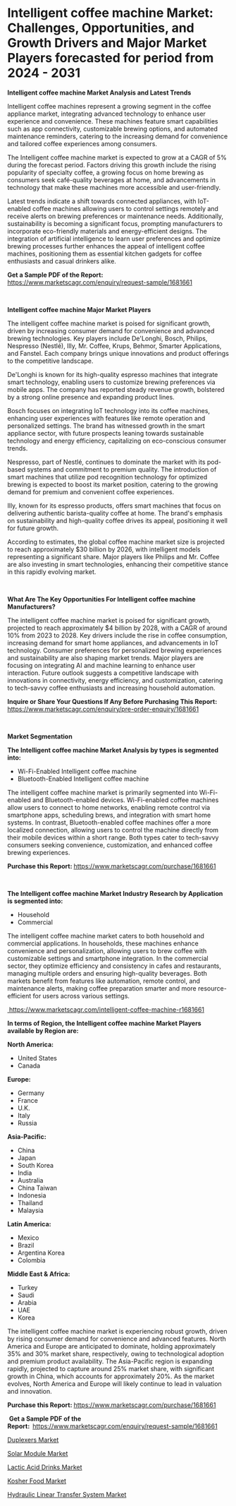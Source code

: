 <p><h1>Intelligent coffee machine Market: Challenges, Opportunities, and Growth Drivers and Major Market Players forecasted for period from 2024 - 2031</h1></p><p><strong>Intelligent coffee machine Market Analysis and Latest Trends</strong></p>
<p><p>Intelligent coffee machines represent a growing segment in the coffee appliance market, integrating advanced technology to enhance user experience and convenience. These machines feature smart capabilities such as app connectivity, customizable brewing options, and automated maintenance reminders, catering to the increasing demand for convenience and tailored coffee experiences among consumers. </p><p>The Intelligent coffee machine market is expected to grow at a CAGR of 5% during the forecast period. Factors driving this growth include the rising popularity of specialty coffee, a growing focus on home brewing as consumers seek café-quality beverages at home, and advancements in technology that make these machines more accessible and user-friendly. </p><p>Latest trends indicate a shift towards connected appliances, with IoT-enabled coffee machines allowing users to control settings remotely and receive alerts on brewing preferences or maintenance needs. Additionally, sustainability is becoming a significant focus, prompting manufacturers to incorporate eco-friendly materials and energy-efficient designs. The integration of artificial intelligence to learn user preferences and optimize brewing processes further enhances the appeal of intelligent coffee machines, positioning them as essential kitchen gadgets for coffee enthusiasts and casual drinkers alike.</p></p>
<p><strong>Get a Sample PDF of the Report:&nbsp;</strong> <a href="https://www.marketscagr.com/enquiry/request-sample/1681661?utm_campaign=1126&utm_medium=2&utm_source=Github&utm_content=ia&utm_term=01102024&utm_id=intelligent-coffee-machine">https://www.marketscagr.com/enquiry/request-sample/1681661</a></p>
<p>&nbsp;</p>
<p><strong>Intelligent coffee machine Major Market Players</strong></p>
<p><p>The intelligent coffee machine market is poised for significant growth, driven by increasing consumer demand for convenience and advanced brewing technologies. Key players include De'Longhi, Bosch, Philips, Nespresso (Nestlé), Illy, Mr. Coffee, Krups, Behmor, Smarter Applications, and Fanstel. Each company brings unique innovations and product offerings to the competitive landscape.</p><p>De'Longhi is known for its high-quality espresso machines that integrate smart technology, enabling users to customize brewing preferences via mobile apps. The company has reported steady revenue growth, bolstered by a strong online presence and expanding product lines.</p><p>Bosch focuses on integrating IoT technology into its coffee machines, enhancing user experiences with features like remote operation and personalized settings. The brand has witnessed growth in the smart appliance sector, with future prospects leaning towards sustainable technology and energy efficiency, capitalizing on eco-conscious consumer trends.</p><p>Nespresso, part of Nestlé, continues to dominate the market with its pod-based systems and commitment to premium quality. The introduction of smart machines that utilize pod recognition technology for optimized brewing is expected to boost its market position, catering to the growing demand for premium and convenient coffee experiences.</p><p>Illy, known for its espresso products, offers smart machines that focus on delivering authentic barista-quality coffee at home. The brand's emphasis on sustainability and high-quality coffee drives its appeal, positioning it well for future growth.</p><p>According to estimates, the global coffee machine market size is projected to reach approximately $30 billion by 2026, with intelligent models representing a significant share. Major players like Philips and Mr. Coffee are also investing in smart technologies, enhancing their competitive stance in this rapidly evolving market.</p></p>
<p>&nbsp;</p>
<p><strong>What Are The Key Opportunities For Intelligent coffee machine Manufacturers?</strong></p>
<p><p>The intelligent coffee machine market is poised for significant growth, projected to reach approximately $4 billion by 2028, with a CAGR of around 10% from 2023 to 2028. Key drivers include the rise in coffee consumption, increasing demand for smart home appliances, and advancements in IoT technology. Consumer preferences for personalized brewing experiences and sustainability are also shaping market trends. Major players are focusing on integrating AI and machine learning to enhance user interaction. Future outlook suggests a competitive landscape with innovations in connectivity, energy efficiency, and customization, catering to tech-savvy coffee enthusiasts and increasing household automation.</p></p>
<p><strong>Inquire or Share Your Questions If Any Before Purchasing This Report:</strong> <a href="https://www.marketscagr.com/enquiry/pre-order-enquiry/1681661?utm_campaign=1126&utm_medium=2&utm_source=Github&utm_content=ia&utm_term=01102024&utm_id=intelligent-coffee-machine">https://www.marketscagr.com/enquiry/pre-order-enquiry/1681661</a></p>
<p>&nbsp;</p>
<p><strong>Market Segmentation</strong></p>
<p><strong>The Intelligent coffee machine Market Analysis by types is segmented into:</strong></p>
<p><ul><li>Wi-Fi-Enabled Intelligent coffee machine</li><li>Bluetooth-Enabled Intelligent coffee machine</li></ul></p>
<p><p>The intelligent coffee machine market is primarily segmented into Wi-Fi-enabled and Bluetooth-enabled devices. Wi-Fi-enabled coffee machines allow users to connect to home networks, enabling remote control via smartphone apps, scheduling brews, and integration with smart home systems. In contrast, Bluetooth-enabled coffee machines offer a more localized connection, allowing users to control the machine directly from their mobile devices within a short range. Both types cater to tech-savvy consumers seeking convenience, customization, and enhanced coffee brewing experiences.</p></p>
<p><strong>Purchase this Report:&nbsp;</strong><a href="https://www.marketscagr.com/purchase/1681661?utm_campaign=1126&utm_medium=2&utm_source=Github&utm_content=ia&utm_term=01102024&utm_id=intelligent-coffee-machine">https://www.marketscagr.com/purchase/1681661</a></p>
<p>&nbsp;</p>
<p><strong>The Intelligent coffee machine Market Industry Research by Application is segmented into:</strong></p>
<p><ul><li>Household</li><li>Commercial</li></ul></p>
<p><p>The intelligent coffee machine market caters to both household and commercial applications. In households, these machines enhance convenience and personalization, allowing users to brew coffee with customizable settings and smartphone integration. In the commercial sector, they optimize efficiency and consistency in cafes and restaurants, managing multiple orders and ensuring high-quality beverages. Both markets benefit from features like automation, remote control, and maintenance alerts, making coffee preparation smarter and more resource-efficient for users across various settings.</p></p>
<p><a href="https://www.marketscagr.com/intelligent-coffee-machine-r1681661?utm_campaign=1126&utm_medium=2&utm_source=Github&utm_content=ia&utm_term=01102024&utm_id=intelligent-coffee-machine">&nbsp;https://www.marketscagr.com/intelligent-coffee-machine-r1681661</a></p>
<p><strong>In terms of Region, the Intelligent coffee machine Market Players available by Region are:</strong></p>
<p>
    <p> <strong> North America: </strong>
        <ul>
            <li>United States</li>
            <li>Canada</li>
        </ul>
        </p> 
    <p> <strong> Europe: </strong>
        <ul>
            <li>Germany</li>
            <li>France</li>
            <li>U.K.</li>
            <li>Italy</li>
            <li>Russia</li>
        </ul>
        </p> 
    <p> <strong> Asia-Pacific: </strong>
        <ul>
            <li>China</li>
            <li>Japan</li>
            <li>South Korea</li>
            <li>India</li>
            <li>Australia</li>
            <li>China Taiwan</li>
            <li>Indonesia</li>
            <li>Thailand</li>
            <li>Malaysia</li>
        </ul>
        </p> 
    <p> <strong> Latin America: </strong>
        <ul>
            <li>Mexico</li>
            <li>Brazil</li>
            <li>Argentina Korea</li>
            <li>Colombia</li>
        </ul>
        </p> 
    <p> <strong> Middle East & Africa: </strong>
        <ul>
            <li>Turkey</li>
            <li>Saudi</li>
            <li>Arabia</li>
            <li>UAE</li>
            <li>Korea</li>
        </ul>
    </p>
    </p>
<p><p>The intelligent coffee machine market is experiencing robust growth, driven by rising consumer demand for convenience and advanced features. North America and Europe are anticipated to dominate, holding approximately 35% and 30% market share, respectively, owing to technological adoption and premium product availability. The Asia-Pacific region is expanding rapidly, projected to capture around 25% market share, with significant growth in China, which accounts for approximately 20%. As the market evolves, North America and Europe will likely continue to lead in valuation and innovation.</p></p>
<p><strong>Purchase this Report: </strong><a href="https://www.marketscagr.com/purchase/1681661?utm_campaign=1126&utm_medium=2&utm_source=Github&utm_content=ia&utm_term=01102024&utm_id=intelligent-coffee-machine">https://www.marketscagr.com/purchase/1681661</a></p>
<p>&nbsp;<strong>Get a Sample PDF of the Report:&nbsp;&nbsp;</strong><a href="https://www.marketscagr.com/enquiry/request-sample/1681661?utm_campaign=1126&utm_medium=2&utm_source=Github&utm_content=ia&utm_term=01102024&utm_id=intelligent-coffee-machine">https://www.marketscagr.com/enquiry/request-sample/1681661</a></p>
<p><strong></strong></p>
<p><p><a href="https://issuu.com/reportprime-2/docs/duplexers-market-size-2030.pptx_5f66b25dafaa40?utm_campaign=1126&utm_medium=2&utm_source=Github&utm_content=ia&utm_term=01102024&utm_id=intelligent-coffee-machine">Duplexers Market</a></p><p><a href="https://www.linkedin.com/pulse/solar-module-market-outlook-share-analysis-growth-kxlwe?utm_campaign=1126&utm_medium=2&utm_source=Github&utm_content=ia&utm_term=01102024&utm_id=intelligent-coffee-machine">Solar Module Market</a></p><p><a href="https://www.linkedin.com/pulse/global-lactic-acid-drinks-market-sector-types-applications-sgiyf?utm_campaign=1126&utm_medium=2&utm_source=Github&utm_content=ia&utm_term=01102024&utm_id=intelligent-coffee-machine">Lactic Acid Drinks Market</a></p><p><a href="https://www.linkedin.com/pulse/how-regions-adapting-kosher-food-market-global-trends-overview-zhepf?utm_campaign=1126&utm_medium=2&utm_source=Github&utm_content=ia&utm_term=01102024&utm_id=intelligent-coffee-machine">Kosher Food Market</a></p><p><a href="https://issuu.com/reportprime-2/docs/hydraulic-linear-transfer-system-ma_13af82fffcda0e?utm_campaign=1126&utm_medium=2&utm_source=Github&utm_content=ia&utm_term=01102024&utm_id=intelligent-coffee-machine">Hydraulic Linear Transfer System Market</a></p></p>
